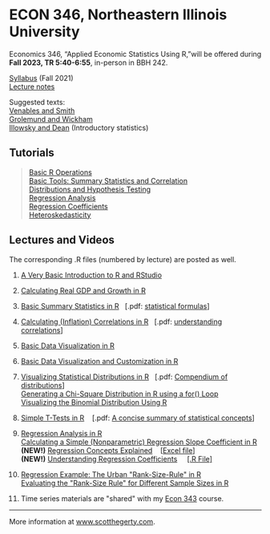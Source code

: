 # ECON 346, Northeastern Illinois University

Economics 346, “Applied Economic Statistics Using R,”will be offered during **Fall 2023, TR 5:40-6:55**, in-person in BBH 242. 

[Syllabus](https://github.com/hegerty/ECON346/blob/main/ECON346_Syl_F23.pdf) (Fall 2021)    
[Lecture notes](https://github.com/hegerty/ECON346/blob/main/Applied_Economics_R_Notes_Hegerty_2022.pdf)

Suggested texts:  
[Venables and Smith](https://cran.r-project.org/doc/manuals/r-release/R-intro.pdf)  
[Grolemund and Wickham](https://r4ds.had.co.nz/)  
[Illowsky and Dean](https://openstax.org/details/books/introductory-statistics) (Introductory statistics)  

## Tutorials
> [Basic R Operations](https://github.com/hegerty/ECON346/blob/main/Lec01_Intro.md)  
> [Basic Tools: Summary Statistics and Correlation](https://github.com/hegerty/ECON346/blob/main/Lec03-4-5_BasicTools.md)  
> [Distributions and Hypothesis Testing](https://github.com/hegerty/ECON346/blob/main/Lec07-8_Distributions-HypTest.md)  
> [Regression Analysis](https://github.com/hegerty/ECON346/blob/main/Lec09_Regression.md)  
> [Regression Coefficients](https://github.com/hegerty/ECON310/blob/main/310_Regression_Coefficients.md)  
> [Heteroskedasticity](https://github.com/hegerty/ECON346/blob/main/Lec09_Heteroskedasticity.md)

## Lectures and Videos
The corresponding .R files (numbered by lecture) are posted as well.

1. [A Very Basic Introduction to R and RStudio](https://youtu.be/is5BXo0HfZs)                                           
2. [Calculating Real GDP and Growth in R](https://youtu.be/orqhOGiHDZQ)                                                   
3. [Basic Summary Statistics in R](https://youtu.be/C4K31VFDb1s)&nbsp;&nbsp; [.pdf: [statistical formulas](http://integral-table.com/downloads/stats.pdf)]                                      
4. [Calculating (Inflation) Correlations in R](https://youtu.be/9Y6yFliG1Fg)&nbsp;&nbsp; [.pdf: [understanding correlations](https://www.japi.org/article/files/principles_of_correlation_analysis.pdf)]                             
5. [Basic Data Visualization in R](https://youtu.be/z_qFjlDm8Sc)                                                                              
6. [Basic Data Visualization and Customization in R](https://www.youtube.com/watch?v=z_qFjlDm8Sc)                                                   
7. [Visualizing Statistical Distributions in R](https://youtu.be/qG7hByQnzuY)&nbsp;&nbsp; [.pdf: [Compendium of distributions](https://www.causascientia.org/math_stat/Dists/Compendium.pdf)]    
   [Generating a Chi-Square Distribution in R using a for() Loop](https://youtu.be/PF6dXy_dk-k)  
   [Visualizing the Binomial Distribution Using R](https://youtu.be/TH1_bXRdWUQ)

8. [Simple T-Tests in R](https://youtu.be/1bK34Of2v6g) &nbsp;&nbsp; [.pdf: [A concise summary of statistical concepts](https://cbmm.mit.edu/sites/default/files/documents/probability_handout.pdf)] 

9. [Regression Analysis in R](https://youtu.be/qN_ulTayz2U)                                                  
   [Calculating a Simple (Nonparametric) Regression Slope Coefficient in R](https://youtu.be/_MD-y3djXlc)                    
   **(NEW!)** [Regression Concepts Explained](https://youtu.be/Io-tVaXpNkw)  &nbsp;&nbsp; [[Excel file](https://github.com/hegerty/ECON346/blob/main/Regression_Econ318_Data_Example.xlsx)]  
   **(NEW!)** [Understanding Regression Coefficients](https://youtu.be/cBlOw1XWAtc)&nbsp;&nbsp;&nbsp;&nbsp; [[.R File]](https://github.com/hegerty/ECON310/blob/main/310_Regression_Coefficients.R)  

 10. [Regression Example: The Urban "Rank-Size-Rule" in R](https://youtu.be/ezufZhSoY7s)                                          
    [Evaluating the "Rank-Size Rule" for Different Sample Sizes in R](https://youtu.be/lUyuoI9KiSI) 
    
11. Time series materials are "shared" with my [Econ 343](https://github.com/hegerty/ECON343) course.    
 
 ___
 More information at www.scotthegerty.com.
   

